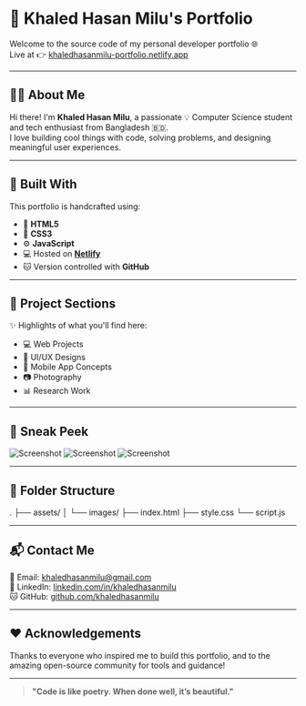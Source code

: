 # 🚀 Khaled Hasan Milu's Portfolio

Welcome to the source code of my personal developer portfolio 🌐  
Live at 👉 [khaledhasanmilu-portfolio.netlify.app](https://khaledhasanmilu-portfolio.netlify.app/)

---

## 👨‍💻 About Me

Hi there! I'm **Khaled Hasan Milu**, a passionate 💡 Computer Science student and tech enthusiast from Bangladesh 🇧🇩.  
I love building cool things with code, solving problems, and designing meaningful user experiences.

---

## 🧰 Built With

This portfolio is handcrafted using:

- 🧱 **HTML5**
- 🎨 **CSS3**
- ⚙️ **JavaScript**
- 💻 Hosted on [**Netlify**](https://www.netlify.com/)
- 🐱 Version controlled with **GitHub**

---

## 📁 Project Sections

✨ Highlights of what you'll find here:

- 💻 Web Projects
- 🎨 UI/UX Designs
- 📱 Mobile App Concepts
- 📷 Photography
- 📊 Research Work

---

## 📸 Sneak Peek

![Screenshot](./wesite-demo-image/hero.png)
![Screenshot](./wesite-demo-image/portfolio.png)
![Screenshot](./wesite-demo-image/resume.png)

---

## 🚧 Folder Structure
.
├── assets/
│ └── images/
├── index.html
├── style.css
└── script.js

---

## 📬 Contact Me

📧 Email: khaledhasanmilu@gmail.com  
🔗 LinkedIn: [linkedin.com/in/khaledhasanmilu](https://www.linkedin.com/in/khaledhasanmilu)  
🐱 GitHub: [github.com/khaledhasanmilu](https://github.com/khaledhasanmilu)

---

## ❤️ Acknowledgements

Thanks to everyone who inspired me to build this portfolio, and to the amazing open-source community for tools and guidance!

---

> **"Code is like poetry. When done well, it’s beautiful."**

